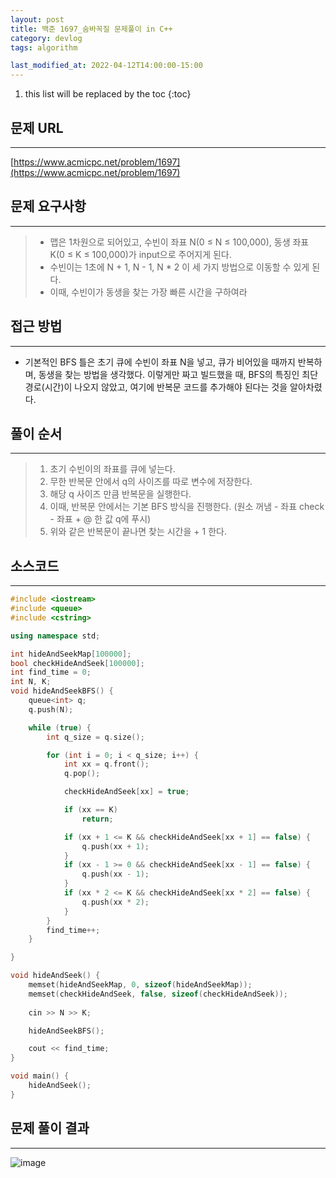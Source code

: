```yaml
---
layout: post
title: 백준 1697_숨바꼭질 문제풀이 in C++
category: devlog
tags: algorithm

last_modified_at: 2022-04-12T14:00:00-15:00
---
```


1. this list will be replaced by the toc
{:toc}

## 문제 URL
---
[https://www.acmicpc.net/problem/1697](https://www.acmicpc.net/problem/1697)

## 문제 요구사항
---
> + 맵은 1차원으로 되어있고, 수빈이 좌표 N(0 ≤ N ≤ 100,000), 동생 좌표 K(0 ≤ K ≤ 100,000)가 input으로 주어지게 된다.
> + 수빈이는 1초에 N + 1, N - 1, N * 2 이 세 가지 방법으로 이동할 수 있게 된다.
> + 이때, 수빈이가 동생을 찾는 가장 빠른 시간을 구하여라

## 접근 방법
---
+ 기본적인 BFS 틀은 초기 큐에 수빈이 좌표 N을 넣고, 큐가 비어있을 때까지 반복하며,  동생을 찾는 방법을 생각했다. 이렇게만 짜고 빌드했을 때, BFS의 특징인 최단 경로(시간)이 나오지 않았고, 여기에 반복문 코드를 추가해야 된다는 것을 알아차렸다.

## 풀이 순서
---
> 1. 초기 수빈이의 좌표를 큐에 넣는다.
> 2. 무한 반복문 안에서 q의 사이즈를 따로 변수에 저장한다.
> 3. 해당 q 사이즈 만큼 반복문을 실행한다.
> 4. 이때, 반복문 안에서는 기본 BFS 방식을 진행한다. (원소 꺼냄 - 좌표 check - 좌표 + @ 한 값 q에 푸시)
> 5. 위와 같은 반복문이 끝나면 찾는 시간을 + 1 한다.

## 소스코드
---
~~~c++
#include <iostream>
#include <queue>
#include <cstring>

using namespace std;

int hideAndSeekMap[100000];
bool checkHideAndSeek[100000];
int find_time = 0;
int N, K;
void hideAndSeekBFS() {
	queue<int> q;
	q.push(N);

	while (true) {
		int q_size = q.size();

		for (int i = 0; i < q_size; i++) {
			int xx = q.front();
			q.pop();

			checkHideAndSeek[xx] = true;

			if (xx == K)
				return;

			if (xx + 1 <= K && checkHideAndSeek[xx + 1] == false) {
				q.push(xx + 1);
			}
			if (xx - 1 >= 0 && checkHideAndSeek[xx - 1] == false) {
				q.push(xx - 1);
			}
			if (xx * 2 <= K && checkHideAndSeek[xx * 2] == false) {
				q.push(xx * 2);
			}
		}
		find_time++;
	}

}

void hideAndSeek() {
	memset(hideAndSeekMap, 0, sizeof(hideAndSeekMap));
	memset(checkHideAndSeek, false, sizeof(checkHideAndSeek));
	
	cin >> N >> K;

	hideAndSeekBFS();

	cout << find_time;
}

void main() {
	hideAndSeek();
}
~~~

## 문제 풀이 결과
---
![image](https://user-images.githubusercontent.com/84364741/162888804-fbd19e01-28f5-45c6-84a2-30079bf2c8b1.png)